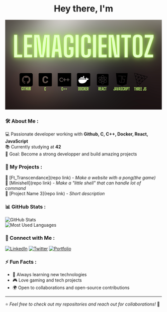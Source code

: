<h1 align="center">Hey there, I'm</h1>

<p align="center">
  <img src="https://github.com/LeMagicienToz/LeMagicienToz/blob/main/LeMagicienToz.png" alt="Banner" width="800"/>
</p>

### 🛠️ About Me :
💻 Passionate developer working with **Github, C, C++, Docker, React, JavaScript**  
📚 Currently studying at **42**  
🎯 Goal: Become a strong developper and build amazing projects  

### 🚀 My Projects :
🔹 [Ft_Transcendance](repo link) - *Make a website with a pong(the game)*  
🔹 [Minishell](repo link) - *Make a "little shell" that can handle lot of command*  
🔹 [Project Name 3](repo link) - *Short description*  

### 📊 GitHub Stats :
![GitHub Stats](https://github-readme-stats.vercel.app/api?username=LeMagicienToz&show_icons=true&theme=tokyonight)  
![Most Used Languages](https://github-readme-stats.vercel.app/api/top-langs/?username=LeMagicienToz&layout=compact&theme=tokyonight)

### 🔗 Connect with Me :
[![LinkedIn](https://img.shields.io/badge/LinkedIn-Profile-blue?logo=linkedin)](https://linkedin.com/in/your-profile)
[![Twitter](https://img.shields.io/badge/Twitter-Profile-blue?logo=twitter)](https://twitter.com/your-profile)
[![Portfolio](https://img.shields.io/badge/Portfolio-Website-orange?logo=firefox)](https://your-portfolio.com)

### ⚡ Fun Facts :
- 🚀 Always learning new technologies  
- 🎮 Love gaming and tech projects  
- 🌍 Open to collaborations and open-source contributions  

---

⭐️ *Feel free to check out my repositories and reach out for collaborations!* 🚀

